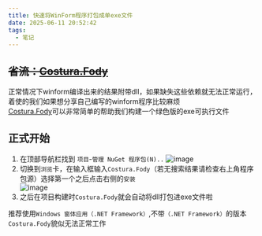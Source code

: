 ```yaml
---
title: 快速将WinForm程序打包成单exe文件
date: 2025-06-11 20:52:42
tags:
  - 笔记
---
```

## ~~省流：[Costura.Fody](https://github.com/Fody/Costura)~~
<!-- more -->
正常情况下winform编译出来的结果附带dll，如果缺失这些依赖就无法正常运行，着使的我们如果想分享自己编写的winform程序比较麻烦    
[Costura.Fody](https://github.com/Fody/Costura)可以非常简单的帮助我们构建一个绿色版的exe可执行文件

## 正式开始

1. 在顶部导航栏找到 `项目`-`管理 NuGet 程序包(N)..`
![image](https://img.zmal.top/20250611/image.67xps4e9ut.jpg)
2. 切换到`浏览`卡，在输入框输入`Costura.Fody`（若无搜索结果请检查右上角程序包源）选择第一个之后点击右侧的`安装`  
![image](https://img.zmal.top/20250611/image.8vn62h9g7q.jpg)
3. 之后在项目构建时`Costura.Fody`就会自动将dll打包进exe文件啦

推荐使用`Windows 窗体应用（.NET Framework）`,不带`（.NET Framework）`的版本`Costura.Fody`貌似无法正常工作